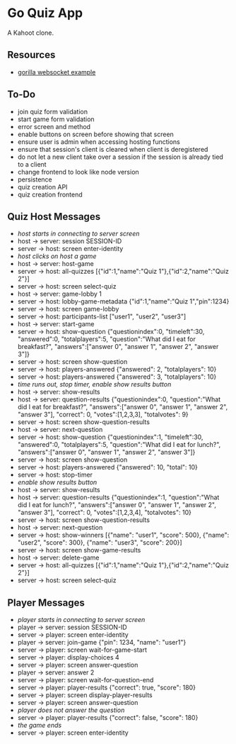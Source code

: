 # Go Quiz App

A Kahoot clone.

## Resources

* [gorilla websocket example](https://github.com/gorilla/websocket/tree/master/examples/chat)


## To-Do

* join quiz form validation
* start game form validation
* error screen and method
* enable buttons on screen before showing that screen
* ensure user is admin when accessing hosting functions
* ensure that session's client is cleared when client is deregistered
* do not let a new client take over a session if the session is already tied to a client
* change frontend to look like node version
* persistence
* quiz creation API
* quiz creation frontend


## Quiz Host Messages

* *host starts in connecting to server screen*
* host → server: session SESSION-ID
* server → host: screen enter-identity
* *host clicks on host a game*
* host → server: host-game
* server → host: all-quizzes [{"id":1,"name":"Quiz 1"},{"id":2,"name":"Quiz 2"}]
* server → host: screen select-quiz
* host → server: game-lobby 1
* server → host: lobby-game-metadata {"id":1,"name":"Quiz 1","pin":1234}
* server → host: screen game-lobby
* server → host: participants-list ["user1", "user2", "user3"]
* host → server: start-game
* server → host: show-question {"questionindex":0, "timeleft":30, "answered":0, "totalplayers":5, "question":"What did I eat for breakfast?", "answers":["answer 0", "answer 1", "answer 2", "answer 3"]}
* server → host: screen show-question
* server → host: players-answered {"answered": 2, "totalplayers": 10}
* server → host: players-answered {"answered": 3, "totalplayers": 10}
* *time runs out, stop timer, enable show results button*
* host → server: show-results
* host → server: question-results {"questionindex":0, "question":"What did I eat for breakfast?", "answers":["answer 0", "answer 1", "answer 2", "answer 3"], "correct": 0, "votes":[1,2,3,3], "totalvotes": 9}
* server → host: screen show-question-results
* host → server: next-question
* server → host: show-question {"questionindex":1, "timeleft":30, "answered":0, "totalplayers":5, "question":"What did I eat for lunch?", "answers":["answer 0", "answer 1", "answer 2", "answer 3"]}
* server → host: screen show-question
* server → host: players-answered {"answered": 10, "total": 10}
* server → host: stop-timer
* *enable show results button*
* host → server: show-results
* host → server: question-results {"questionindex":1, "question":"What did I eat for lunch?", "answers":["answer 0", "answer 1", "answer 2", "answer 3"], "correct": 0, "votes":[1,2,3,4], "totalvotes": 10}
* server → host: screen show-question-results
* host → server: next-question
* server → host: show-winners [{"name": "user1", "score": 500}, {"name": "user2", "score": 300}, {"name": "user3", "score": 200}]
* server → host: screen show-game-results
* host → server: delete-game
* server → host: all-quizzes [{"id":1,"name":"Quiz 1"},{"id":2,"name":"Quiz 2"}]
* server → host: screen select-quiz


## Player Messages

* *player starts in connecting to server screen*
* player → server: session SESSION-ID
* server → player: screen enter-identity
* player → server: join-game {"pin": 1234, "name": "user1"}
* server → player: screen wait-for-game-start
* server → player: display-choices 4
* server → player: screen answer-question
* player → server: answer 2
* server → player: screen wait-for-question-end
* server → player: player-results {"correct": true, "score": 180}
* server → player: screen display-player-results
* server → player: screen answer-question
* *player does not answer the question*
* server → player: player-results {"correct": false, "score": 180}
* *the game ends*
* server → player: screen enter-identity

